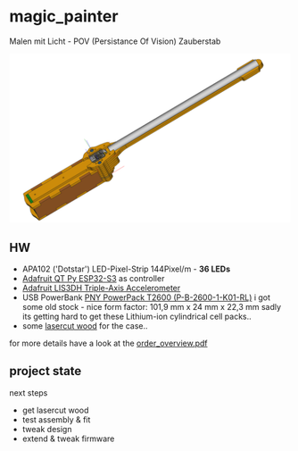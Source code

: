 # magic_painter

Malen mit Licht - POV (Persistance Of Vision) Zauberstab

![Zauberstab (CAD)](hw/case/case_assembly_screenshots/overview.png)
## HW

-   APA102 ('Dotstar') LED-Pixel-Strip 144Pixel/m - **36 LEDs**
-   [Adafruit QT Py ESP32-S3](https://www.adafruit.com/product/5426) as controller
-   [Adafruit LIS3DH Triple-Axis Accelerometer](https://www.adafruit.com/product/2809)
-   USB PowerBank [PNY PowerPack T2600 (P-B-2600-1-K01-RL)](https://www.pny.com/File%20Library/Support/PNY%20Products/Resource%20Center/PowerPacks/PowerPack_T-Series_web.pdf) i got some old stock - nice form factor: 101,9 mm x 24 mm x 22,3 mm
  sadly its getting hard to get these Lithium-ion cylindrical cell packs..
-   some [lasercut wood](hw/case/export/case_parts_mod.svg) for the case..

for more details have a look at the [order_overview.pdf](hw/order__overview.pdf)

## project state

next steps
- get lasercut wood
- test assembly & fit
- tweak design
- extend & tweak firmware

